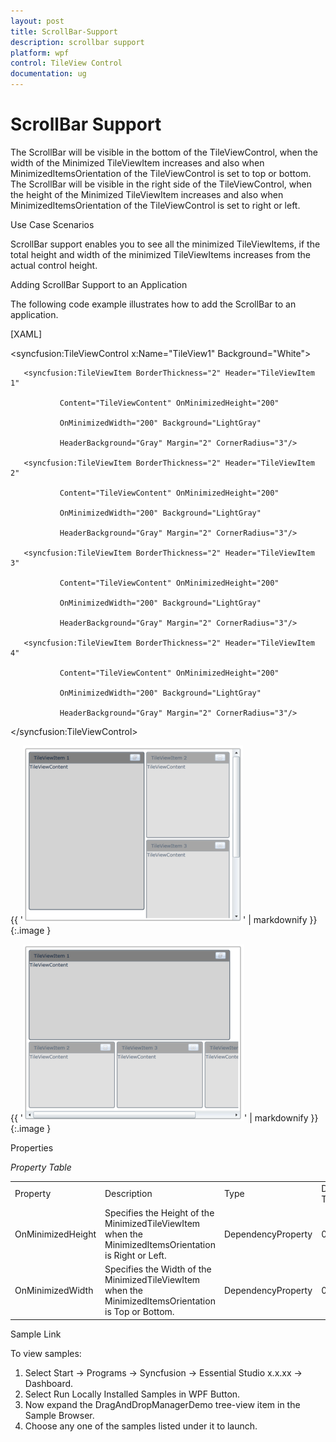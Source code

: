 ```yaml
---
layout: post
title: ScrollBar-Support
description: scrollbar support
platform: wpf
control: TileView Control
documentation: ug
---
```


# ScrollBar Support

The ScrollBar will be visible in the bottom of the TileViewControl, when the width of the Minimized TileViewItem increases and also when MinimizedItemsOrientation of the TileViewControl is set to top or bottom. The ScrollBar will be visible in the right side of the TileViewControl, when the height of the Minimized TileViewItem increases and also when MinimizedItemsOrientation of the TileViewControl is set to right or left. 

Use Case Scenarios

ScrollBar support enables you to see all the minimized TileViewItems, if the total height and width of the minimized TileViewItems increases from the actual control height.

Adding ScrollBar Support to an Application 

The following code example illustrates how to add the ScrollBar to an application.



[XAML]



<syncfusion:TileViewControl x:Name="TileView1" Background="White">

       <syncfusion:TileViewItem BorderThickness="2" Header="TileViewItem 1"                                         

               Content="TileViewContent" OnMinimizedHeight="200" 

               OnMinimizedWidth="200" Background="LightGray" 

               HeaderBackground="Gray" Margin="2" CornerRadius="3"/>

       <syncfusion:TileViewItem BorderThickness="2" Header="TileViewItem 2"                                          

               Content="TileViewContent" OnMinimizedHeight="200" 

               OnMinimizedWidth="200" Background="LightGray" 

               HeaderBackground="Gray" Margin="2" CornerRadius="3"/>

       <syncfusion:TileViewItem BorderThickness="2" Header="TileViewItem 3" 

               Content="TileViewContent" OnMinimizedHeight="200" 

               OnMinimizedWidth="200" Background="LightGray" 

               HeaderBackground="Gray" Margin="2" CornerRadius="3"/>

       <syncfusion:TileViewItem BorderThickness="2" Header="TileViewItem 4" 

               Content="TileViewContent" OnMinimizedHeight="200" 

               OnMinimizedWidth="200" Background="LightGray" 

               HeaderBackground="Gray" Margin="2" CornerRadius="3"/>

</syncfusion:TileViewControl>



{{ '![](ScrollBar-Support_images/ScrollBar-Support_img1.png)' | markdownify }}
{:.image }




{{ '![](ScrollBar-Support_images/ScrollBar-Support_img2.png)' | markdownify }}
{:.image }




Properties

_Property Table_

<table>
<tr>
<td>
Property </td><td>
Description </td><td>
Type </td><td>
Data Type </td><td>
Reference links </td></tr>
<tr>
<td>
OnMinimizedHeight</td><td>
Specifies the Height of the MinimizedTileViewItem when the MinimizedItemsOrientation is Right or Left.</td><td>
DependencyProperty</td><td>
0</td><td>
</td></tr>
<tr>
<td>
OnMinimizedWidth</td><td>
Specifies the Width of the MinimizedTileViewItem when the MinimizedItemsOrientation is Top or Bottom.</td><td>
DependencyProperty</td><td>
0</td><td>
</td></tr>
</table>


Sample Link

To view samples: 

1. Select Start -> Programs -> Syncfusion -> Essential Studio x.x.xx -> Dashboard.
2. Select Run Locally Installed Samples in WPF Button.
3. Now expand the DragAndDropManagerDemo tree-view item in the Sample Browser.
4. Choose any one of the samples listed under it to launch. 



